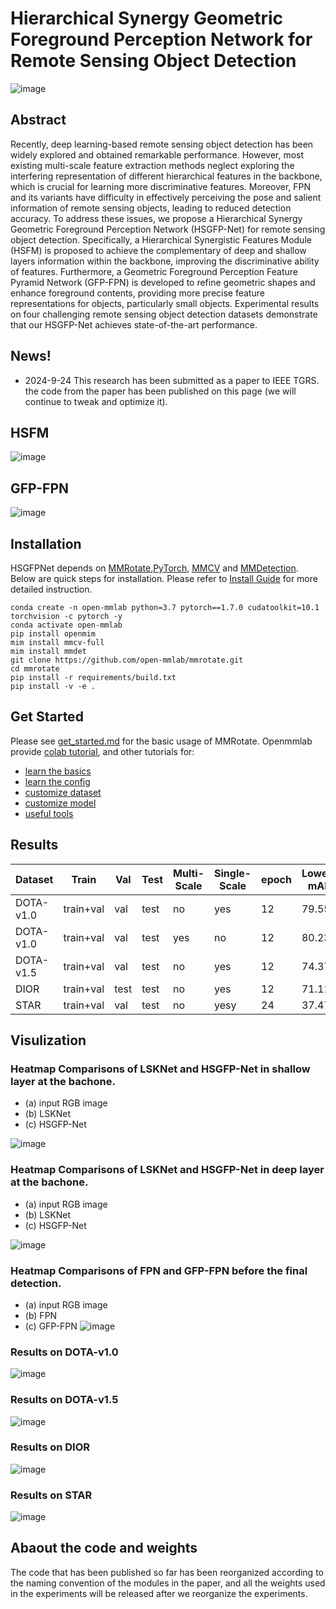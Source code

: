 # Hierarchical Synergy Geometric Foreground Perception Network for Remote Sensing Object Detection
![image](https://github.com/YyLinkWorld/HSGFP-Net/blob/main/resources\HSGA-Net.png)

## Abstract
Recently, deep learning-based remote sensing object detection has been widely explored and obtained remarkable performance. However, most existing multi-scale feature extraction methods neglect exploring the interfering representation of different hierarchical features in the backbone, which is crucial for learning more discriminative features. Moreover, FPN and its variants have difficulty in effectively perceiving the pose and salient information of remote sensing objects, leading to reduced detection accuracy. To address these issues, we propose a Hierarchical Synergy Geometric Foreground Perception Network (HSGFP-Net) for remote sensing object detection. Specifically,  a Hierarchical Synergistic Features Module (HSFM)  is proposed to achieve the complementary of deep and shallow layers information within the backbone, improving the discriminative ability of features. Furthermore, a Geometric Foreground Perception Feature Pyramid Network (GFP-FPN) is developed to refine geometric shapes and enhance foreground contents, providing more precise feature representations for objects, particularly small objects. Experimental results on four challenging remote sensing object detection datasets demonstrate that our HSGFP-Net achieves state-of-the-art performance.

## News!

- 2024-9-24 This research has been submitted as a paper to IEEE TGRS. the code from the paper has been published on this page (we will continue to tweak and optimize it).

## HSFM
![image](resources\HSFM.png)

## GFP-FPN
![image](resources\GFP-FPN.png)

## Installation

HSGFPNet depends on [MMRotate](https://github.com/open-mmlab/mmrotate),[PyTorch](https://pytorch.org/), [MMCV](https://github.com/open-mmlab/mmcv) and [MMDetection](https://github.com/open-mmlab/mmdetection).
Below are quick steps for installation.
Please refer to [Install Guide](https://mmrotate.readthedocs.io/en/latest/install.html) for more detailed instruction.

```shell
conda create -n open-mmlab python=3.7 pytorch==1.7.0 cudatoolkit=10.1 torchvision -c pytorch -y
conda activate open-mmlab
pip install openmim
mim install mmcv-full
mim install mmdet
git clone https://github.com/open-mmlab/mmrotate.git
cd mmrotate
pip install -r requirements/build.txt
pip install -v -e .
```

## Get Started

Please see [get_started.md](docs/en/get_started.md) for the basic usage of MMRotate.
Openmmlab provide [colab tutorial](demo/MMRotate_Tutorial.ipynb), and other tutorials for:

- [learn the basics](docs/en/intro.md)
- [learn the config](docs/en/tutorials/customize_config.md)
- [customize dataset](docs/en/tutorials/customize_dataset.md)
- [customize model](docs/en/tutorials/customize_models.md)
- [useful tools](docs/en/tutorials/useful_tools.md)

## Results
| Dataset | Train | Val | Test | Multi-Scale|Single-Scale|epoch|Lowest mAP|Best mAP |
| ------------ | ------- | ------ | -------- | ------- | ------ | ------- | ----- | ------ |
|DOTA-v1.0 | train+val | val | test | no | yes | 12 | 79.55 |80.67 |
|DOTA-v1.0 | train+val | val | test | yes | no | 12 | 80.23 |81.78 |
|DOTA-v1.5 | train+val | val | test | no | yes | 12 | 74.37 |77.54 |
|DIOR | train+val | test |test| no | yes | 12 | 71.11 |72.34 |
|STAR|train+val | val |test | no | yesy |24| 37.47 |39.90 |

## Visulization

### Heatmap Comparisons of LSKNet and HSGFP-Net in shallow layer at the bachone.
- (a) input RGB image
- (b) LSKNet
- (c) HSGFP-Net

![image](resources\analysis_heatmap.png)

### Heatmap Comparisons of LSKNet and HSGFP-Net in deep layer at the bachone.
- (a) input RGB image
- (b) LSKNet
- (c) HSGFP-Net

![image](resources\analysis_heatmap_deep.png)

### Heatmap Comparisons of FPN and GFP-FPN before the final detection.
- (a) input RGB image
- (b) FPN
- (c) GFP-FPN
![image](resources\AnaysisFPN.png)

### Results on  DOTA-v1.0
![image](resources\analysis_dota.png)

### Results on  DOTA-v1.5
![image](resources\analysis_dota15.png)

### Results on  DIOR
![image](resources\analysis_dior.png)

### Results on  STAR
![image](resources\analysis_star.png)

## Abaout the code and weights

The code that has been published so far has been reorganized according to the naming convention of the modules in the paper, and all the weights used in the experiments will be released after we reorganize the experiments.




